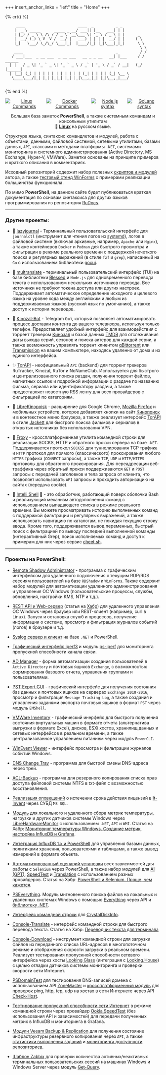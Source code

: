 +++
insert_anchor_links = "left"
title = "Home"
+++

<!--
{% crt() %}
```
     _          _          _          _          _          _       
   >(')____,  >(')____,  >(')____,  >(')____,  >(') ___,  >(') ___, 
     (` =~~/    (` =~~/    (` =~~/    (` =~~/    (` =~~/    (` =~~/ 
‾‾‾‾‾‾‾‾‾‾‾‾‾‾‾‾‾‾‾‾‾‾‾‾‾‾‾‾‾‾‾‾‾‾‾‾‾‾‾‾‾‾‾‾‾‾‾‾‾‾‾‾‾‾‾‾‾‾‾‾‾‾‾‾‾‾‾‾‾‾
██████   ██████  ██     ██ ███████ ██████  ███████ ██   ██ ███████ ██      ██             
██   ██ ██    ██ ██     ██ ██      ██   ██ ██      ██   ██ ██      ██      ██             
██████  ██    ██ ██  █  ██ █████   ██████  ███████ ███████ █████   ██      ██             
██      ██    ██ ██ ███ ██ ██      ██   ██      ██ ██   ██ ██      ██      ██             
██       ██████   ███ ███  ███████ ██   ██ ███████ ██   ██ ███████ ███████ ███████        
                                                                                          
                                                                                          
 ██████  ██████  ███    ███ ███    ███  █████  ███    ██ ██████  ███████     ██           
██      ██    ██ ████  ████ ████  ████ ██   ██ ████   ██ ██   ██ ██           ██          
██      ██    ██ ██ ████ ██ ██ ████ ██ ███████ ██ ██  ██ ██   ██ ███████       ██         
██      ██    ██ ██  ██  ██ ██  ██  ██ ██   ██ ██  ██ ██ ██   ██      ██      ██          
 ██████  ██████  ██      ██ ██      ██ ██   ██ ██   ████ ██████  ███████     ██   ███████ 

 ██▓███   ▒█████   █     █░▓█████  ██▀███    ██████  ██░ ██ ▓█████  ██▓     ██▓    
▓██░  ██▒▒██▒  ██▒▓█░ █ ░█░▓█   ▀ ▓██ ▒ ██▒▒██    ▒ ▓██░ ██▒▓█   ▀ ▓██▒    ▓██▒    
▓██░ ██▓▒▒██░  ██▒▒█░ █ ░█ ▒███   ▓██ ░▄█ ▒░ ▓██▄   ▒██▀▀██░▒███   ▒██░    ▒██░    
▒██▄█▓▒ ▒▒██   ██░░█░ █ ░█ ▒▓█  ▄ ▒██▀▀█▄    ▒   ██▒░▓█ ░██ ▒▓█  ▄ ▒██░    ▒██░    
▒██▒ ░  ░░ ████▓▒░░░██▒██▓ ░▒████▒░██▓ ▒██▒▒██████▒▒░▓█▒░██▓░▒████▒░██████▒░██████▒
▒▓▒░ ░  ░░ ▒░▒░▒░ ░ ▓░▒ ▒  ░░ ▒░ ░░ ▒▓ ░▒▓░▒ ▒▓▒ ▒ ░ ▒ ░░▒░▒░░ ▒░ ░░ ▒░▓  ░░ ▒░▓  ░
░▒ ░       ░ ▒ ▒░   ▒ ░ ░   ░ ░  ░  ░▒ ░ ▒░░ ░▒  ░ ░ ▒ ░▒░ ░ ░ ░  ░░ ░ ▒  ░░ ░ ▒  ░
░░       ░ ░ ░ ▒    ░   ░     ░     ░░   ░ ░  ░  ░   ░  ░░ ░   ░     ░ ░     ░ ░   
             ░ ░      ░       ░  ░   ░           ░   ░  ░  ░   ░  ░    ░  ░    ░  ░
                                                                                   
 ▄████▄   ▒█████   ███▄ ▄███▓ ███▄ ▄███▓ ▄▄▄       ███▄    █ ▓█████▄   ██████      
▒██▀ ▀█  ▒██▒  ██▒▓██▒▀█▀ ██▒▓██▒▀█▀ ██▒▒████▄     ██ ▀█   █ ▒██▀ ██▌▒██    ▒      
▒▓█    ▄ ▒██░  ██▒▓██    ▓██░▓██    ▓██░▒██  ▀█▄  ▓██  ▀█ ██▒░██   █▌░ ▓██▄        
▒▓▓▄ ▄██▒▒██   ██░▒██    ▒██ ▒██    ▒██ ░██▄▄▄▄██ ▓██▒  ▐▌██▒░▓█▄   ▌  ▒   ██▒     
▒ ▓███▀ ░░ ████▓▒░▒██▒   ░██▒▒██▒   ░██▒ ▓█   ▓██▒▒██░   ▓██░░▒████▓ ▒██████▒▒     
░ ░▒ ▒  ░░ ▒░▒░▒░ ░ ▒░   ░  ░░ ▒░   ░  ░ ▒▒   ▓▒█░░ ▒░   ▒ ▒  ▒▒▓  ▒ ▒ ▒▓▒ ▒ ░     
  ░  ▒     ░ ▒ ▒░ ░  ░      ░░  ░      ░  ▒   ▒▒ ░░ ░░   ░ ▒░ ░ ▒  ▒ ░ ░▒  ░ ░     
░        ░ ░ ░ ▒  ░      ░   ░      ░     ░   ▒      ░   ░ ░  ░ ░  ░ ░  ░  ░       
░ ░          ░ ░         ░          ░         ░  ░         ░    ░          ░       
░                                                             ░                  

.______     ______   ____    __    ____  _______ .______          _______. __    __   _______  __       __      
|   _  \   /  __  \  \   \  /  \  /   / |   ____||   _  \        /       ||  |  |  | |   ____||  |     |  |     
|  |_)  | |  |  |  |  \   \/    \/   /  |  |__   |  |_)  |      |   (----`|  |__|  | |  |__   |  |     |  |     
|   ___/  |  |  |  |   \            /   |   __|  |      /        \   \    |   __   | |   __|  |  |     |  |     
|  |      |  `--'  |    \    /\    /    |  |____ |  |\  \----.----)   |   |  |  |  | |  |____ |  `----.|  `----.
| _|       \______/      \__/  \__/     |_______|| _| `._____|_______/    |__|  |__| |_______||_______||_______|
                                                                                                                
  ______   ______   .___  ___. .___  ___.      ___      .__   __.  _______       _______.   ___                 
 /      | /  __  \  |   \/   | |   \/   |     /   \     |  \ |  | |       \     /       |   \  \                
|  ,----'|  |  |  | |  \  /  | |  \  /  |    /  ^  \    |   \|  | |  .--.  |   |   (----`    \  \               
|  |     |  |  |  | |  |\/|  | |  |\/|  |   /  /_\  \   |  . `  | |  |  |  |    \   \         >  >              
|  `----.|  `--'  | |  |  |  | |  |  |  |  /  _____  \  |  |\   | |  '--'  |.----)   |       /  /               
 \______| \______/  |__|  |__| |__|  |__| /__/     \__\ |__| \__| |_______/ |_______/       /__/ ______         
                                                                                                |______|     
```
{% end %}
-->

{% crt() %}
```
     ____                        ____  _          _ _      
    |  _ \ _____      _____ _ __/ ___|| |__   ___| | |     
    | |_) / _ \ \ /\ / / _ \ '__\___ \| '_ \ / _ \ | |      _           
    |  __/ (_) \ V  V /  __/ |   ___) | | | |  __/ | |     ( \          
    |_|   \___/ \_/\_/ \___|_|  |____/|_| |_|\___|_|_|      \ \         
                                                             \ \        
    ____                                          _          / /        
   / ___|___  _ __ ___  _ __ ___   __ _ _ __   __| |___     / /  ______ 
  | |   / _ \| '_ ` _ \| '_ ` _ \ / _` | '_ \ / _` / __|   (_/  |______|
  | |__| (_) | | | | | | | | | | | (_| | | | | (_| \__ \   
   \____\___/|_| |_| |_|_| |_| |_|\__,_|_| |_|\__,_|___/                
   
```
{% end %}

<p align="center" style="display: flex; justify-content: center; gap: 10px;">
    <a href="/linux/"><img title="Linux Commands" src="https://img.shields.io/badge/Linux_Commands-FCC624?style=for-the-badge&logo=linux&logoColor=black"></a>
    <a href="/docker/"><img title="Docker Commands" src="https://img.shields.io/badge/Docker_Commands-2094f3?style=for-the-badge&logo=docker&logoColor=white"></a>
    <a href="/node-js/"><img title="Node.js syntax" src="https://img.shields.io/badge/Node.js-7ab65f?style=for-the-badge&logo=node.js&logoColor=white"></a>
    <a href="/golang/"><img title="GoLang syntax" src="https://img.shields.io/badge/Go-%2300ADD8.svg?style=for-the-badge&logo=go&logoColor=white"></a>
</p>

<p align="center">
    Большая база заметок <b>PowerShell</b>, а также системным командам и консольным утилитам <br>🐧 <b><a href="/linux/">Linux</a></b> на русском языке.
</p>

Структура языка, синтаксис командлетов и модулей, работа с объектами, данными, файловой системой, сетевыми утилитами, базами данных, `API`, классами и методами платформы `.NET`, системами мониторинга и системного администрирования (Active Directory, MS Exchange, Hyper-V, VMWare). Заметки основаны на принципе примеров и краткого описания в комментариях.

Исходный репозиторий содержит набор полезных [скриптов и модулей](https://github.com/Lifailon/PS-Commands/tree/rsa/Scripts) автора, а также [тестовый стенд WinForms](https://github.com/Lifailon/PS-Commands/tree/rsa/WinForms) с примерами реализации большинства функционала.

По мимо **PowerShell**, на данном сайте будет публиковаться краткая документация по основам синтаксиса для других языков программирования из репозитория [RuDocs](https://github.com/Lifailon/rudocs).

---

### Другие проекты:

- 📖 [lazyjournal](https://github.com/Lifailon/lazyjournal) - Терминальный пользовательский интерфейс для `journalctl` (инструмент для чтения логов из [systemd](https://github.com/systemd/systemd)), логов в файловой системе (включая архивные, например, `Apache` или `Nginx`), а также контейнеров `Docker` и `Podman` для быстрого просмотра и фильтрации в режиме реального времени с поддержкой нечеткого поиска и регулярных выражений (в стиле `fzf` и `grep`), написанный на `Go` с использованием библиотеки [gocui](https://github.com/awesome-gocui/gocui).

- 📢 [multranslate](https://github.com/Lifailon/multranslate) - терминальный пользовательский интерфейс (TUI) на базе библиотеки [Blessed](https://github.com/chjj/blessed) и `Node.js` для одновременного перевода текста с использованием нескольких источников перевода. Все источники не требуют токена доступа или других настроек. Поддерживает автоматическое определение исходного и целевого языка на уровне кода между английским и любым из поддерживаемых языков (русский язык по умолчанию), а также доступ к истории переводов.

- 🧲 [Kinozal-Bot](https://github.com/Lifailon/Kinozal-Bot) - Telegram бот, который позволяет автоматизировать процесс доставки контента до вашего телевизора, используя только телефон. Предоставляет удобный интерфейс для взаимодействия с торрент трекером [Кинозал](https://kinozal.tv) и базой данных [TMDB](https://www.themoviedb.org) для отслеживания даты выхода серий, сезонов и поиска актеров для каждой серии, а также возможность управлять торрент клиентом [qBittorrent](https://github.com/qbittorrent/qBittorrent) или [Transmission](https://github.com/transmission/transmission) на вашем компьютере, находясь удаленно от дома и из единого интерфейса.

- ✨ [TorAPI](https://github.com/Lifailon/TorAPI/blob/main/README_RU.md) - неофициальный `API` (backend) для торрент трекеров RuTracker, Kinozal, RuTor и NoNameClub. Используется для быстрого и централизованного поиска раздач, получения торрент файлов, магнитных ссылок и подробной информации о раздаче по названию фильма, сериала или идентификатору раздачи, а также предоставляет новостную RSS ленту для всех провайдеров с фильтрацией по категориям.

- 🔎 [LibreKinopoisk](https://github.com/Lifailon/LibreKinopoisk/tree/rsa) - расширение для Google Chrome, [Mozilla Firefox](https://addons.mozilla.org/ru/firefox/addon/librekinopoisk) и мобильных устройств, которое добавляет кнопки на сайт [Кинопоиск](http://kinopoisk.ru) и в контекстное меню браузера, а также реализует интерфейс [TorAPI](https://github.com/Lifailon/TorAPI) в стиле [Jackett](https://github.com/Jackett/Jackett) для быстрого поиска фильмов и сериалов в открытых источниках без использования VPN.

- 📡 [Froxy](https://github.com/Lifailon/froxy/blob/main/README_RU.md) - кроссплатформенная утилита командной строки для реализации SOCKS, HTTP и обратного прокси сервера на базе `.NET`. Поддерживается протокол `SOCKS5` для туннелирования TCP трафика и `HTTP` протокол для прямого (классического) проксирования любого `HTTPS` трафика (`CONNECT` запросы), а также `TCP`, `UDP` и `HTTP/HTTPS` протоколы для обратоного проксирования. Для переадресации веб-траффика через обратный прокси поддерживаются `GET` и `POST` запросы с передачей заголовков и тела запроса от клиента, что позволяет использовать `API` запросы и проходить авторизацию на сайтах (передача cookie).

- 🧠 [Intelli Shell](https://github.com/Lifailon/intellishell) 🐚 - это обработчик, работающий поверх оболочки Bash и реализующий механизм автодополнения команд с использованием выпадающего списка в режиме реального времени. Вы можете просматривать историю выполненных команд с поддержкой фильтрации и регулярных выражений, а также использовать навигацию по каталогам, не покидая текущую строку ввода. Кроме того, поддерживается вывод переменных, быстрый поиск с фильтрацией по выводу последней выполненной команды (интерактивный Grep), поиск исполняемых команд и доступ к примерам для них через сервис [cheet.sh](https://github.com/chubin/cheat.sh).

---

### Проекты на PowerShell:

- [Remote Shadow Administrator](https://github.com/Lifailon/RSA) - программа с графическим интерфейсом для удаленного подключения к текущим RDP/RDS сессиям пользователей на базе `RDShadow` и `WinForms`. Также содержит набор модулей для автоматизации удаленного администрирования и управления ОС Windows (пользовательские процессы, службы, обновления, настройки KMS, NTP и т.д.).

- [REST API и Web-сервер](https://github.com/Lifailon/WinAPI) (статья на [Хабр](https://habr.com/ru/articles/783022)) для удаленного управления ОС Windows через браузер или REST-клиент (например, curl в Linux). Запуск и остановка служб и процессов, получение информации о системе, просмотр и фильтрация журналов событий (логов) в браузере и т.д.

- [Syslog сервер и клиент](https://github.com/Lifailon/pSyslog) на базе `.NET` и PowerShell.

- [Графический интерфейс iperf3](https://github.com/Lifailon/iPerf-GUI) и модуль [ps-iperf](https://github.com/Lifailon/PS-iPerf) для мониторинга пропускной способности канала связи.

- [AD Manager](https://github.com/Lifailon/AD-Manager) - форма автоматизации создания пользователей в `Active Directory` и почтовых ящиков `Exchange`, с возможностью формирования базового отчета, управления группами и пользователями.

- [PST Export GUI](https://github.com/Lifailon/PST-Export-GUI) - графический интерфейс для получения состояния баз данных и почтовых ящиков на серверах `Exchange 2010-2016`, просмотр и фильтрация `Message Tracking Log`, а также создания и управления заданями экспорта почтовых ящиков в формат `PST` через модуль `EMShell`.

- [VMWare Inventory](https://github.com/Lifailon/VMW-Invent) - графический инерфейс для быстрого получения состояния виртуальных машин в формате отчета (альтернатива выгрузки в формате Excel), дисков, ESXi хостов, хранилищ данных и сетевых интерфейсов в реальном времени, а также централизованное управлением питанием через модуль `PowerCLI`.

- [WinEvent Viewer](https://github.com/Lifailon/WinEvent-Viewer) - интерфейс просмотра и фильтрации журналов событий Windows.

- [DNS Change Tray](https://github.com/Lifailon/DNS-Change-Tray) - программа для быстрой смены DNS-адреса через трей.

- [ACL-Backup](https://github.com/Lifailon/ACL-Backup) - программа для резервного копирования списка прав доступа файловой системы NTFS в txt-файл с возможностью восстановления.

- [Реализация оповещений](https://github.com/Lifailon/ITInvent-SQL-Alert) о истечении срока действия лицензий в [It-Invent](https://it-invent.ru) через СУБД `MS SQL`.

- [Модуль](https://github.com/Lifailon/PowerShell.HardwareMonitor) для локального и удаленного сбора метрик температуры, нагрузки и других датчиков системы Windows через [LibreHardwareMonitor](https://github.com/LibreHardwareMonitor/LibreHardwareMonitor) с использованием `.NET`, `API` и `WMI`. Статья на Хабр: [Мониторинг температуры Windows. Создание метрик, настройка InfluxDB и Grafana](https://habr.com/ru/articles/793296/).

- [Интеграция InfluxDB 1.x и PowerShell](https://github.com/Lifailon/psinfluxdb) для управления базами данных, политиками хранения, пользователями и таблицами, а также вывод измерений в формате объекта.

- [Автоматизированный сценарий установки](https://github.com/Lifailon/Deploy-Selenium) всех зависимостей для работы с `Selenium` через PowerShell, а также набор модулей для [AI (GPT)](https://github.com/Lifailon/gpt-cli), [SpeedTest](https://github.com/Lifailon/Selenium-Modules/blob/rsa/Modules/Get-SpeedTest/Get-SpeedTest.psm1) и [Translation](https://github.com/Lifailon/Selenium-Modules/blob/rsa/Modules/Get-Translation/Get-Translation.psm1) с использованием разных провайдеров. Статья на Хабр: [PowerShell и Selenium. Проще, чем кажется](https://habr.com/ru/articles/785538).

- [PSEverything](https://github.com/Lifailon/PSEverything). Модуль мнгновенного поиска файлов на локальных и удаленных системах Windows с помощью [Everything](https://www.voidtools.com) через API и [библиотеку .NET](https://github.com/dipique/everythingio). 

- [Интерфейс командной строки](https://github.com/Lifailon/CrystalDisk-Cli) для [CrystalDiskInfo](https://github.com/hiyohiyo/CrystalDiskInfo).

- [Console-Translate](https://github.com/Lifailon/Console-Translate) - интерфейс командной строки для быстрого перевода текста. Статья на Хабр: [Переводчик текста для терминала](https://habr.com/ru/articles/842288)

- [Console-Download](https://github.com/Lifailon/Console-Download) - инструмент командной строки для загрузки файлов из переданного списка URL-адресов в многопоточном режиме и отображения скорости загрузки в реальном времени. Реализует тестирования пропускной способности сетевого интерфейса через хосты [Looking Glass](https://github.com/gnif/LookingGlass) (интеграция с [Looking.House](https://looking.house)) с целью отладки датчиков системы мониторинга и проверки скорости сети Интернет.

- [PSDomainTest](https://github.com/Lifailon/PSDomainTest?tab=readme-ov-file) для тестирования DNS-записей домена с использованием API [ZoneMaster](https://github.com/zonemaster/zonemaster) и [кроссплатформенный модуль](https://github.com/Lifailon/Check-Host) для проверок ping, http, tcp, udp на хостах в сети Интернете через API [Check-Host](https://check-host.net).

- [Тестирование пропускной способности сети Интернет](https://github.com/Lifailon/Ookla-SpeedTest-API) в режиме командной строки через провайдер [Ookla SpeedTest](https://www.speedtest.net) (без использования API и зависимостей) для передачи полученных метрик в InfluxDB и мониторинга в Grafana.

- [Модули Veeam Backup & Replication](https://github.com/Lifailon/Veeam-REStat) для получения состояние инфраструктуры резервного копирования через `API`, а также [статистики выполнения заданий](https://github.com/Lifailon/Veeam-Job-Stat) и [мониторинга доступности репозиториев](https://github.com/Lifailon/Veeam-Rep-Stat).

- [Шаблон Zabbix](https://github.com/Lifailon/Windows-User-Sessions) для проверки количества активных/неактивных терминальных пользовательских сессий на машинах Windows и Windows Server через модуль [Get-Query](https://github.com/Lifailon/Get-Query).

#
